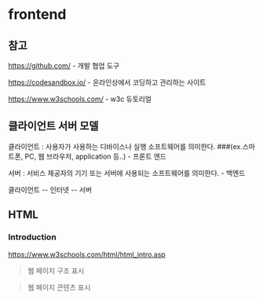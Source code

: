 # frontend

## 참고 

https://github.com/ - 개발 협업 도구 

https://codesandbox.io/ - 온라인상에서 코딩하고 관리하는 사이트 

https://www.w3schools.com/ - w3c 듀토리얼

## 클라이언트 서버 모델

클라이언트 : 사용자가 사용하는 디바이스나 실행 소프트웨어를 의미한다.
###(ex.스마트폰, PC, 웹 브라우저, application 등..) - 프론트 엔드

서버 : 서비스 제공자의 기기 또는 서버에 사용되는 소프트웨어를 의미한다. - 백엔드

클라이언트 -- 인터넷 -- 서버


## HTML

### Introduction

https://www.w3schools.com/html/html_intro.asp

> 웹 페이지 구조 표시

> 웹 페이지 콘텐츠 표시 
